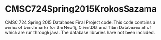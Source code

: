 # CMSC724Spring2015KrokosSazama
CMSC 724 Spring 2015 Databases Final Project code. This code contains a series of benchmarks for the Neo4j, OrientDB, and Titan Databases all of which are run through java. The database libraries have not been included.
